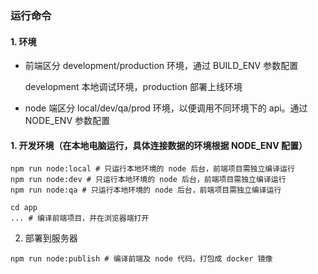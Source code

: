 ### 运行命令
#### 1. 环境
- 前端区分 development/production 环境，通过 BUILD_ENV 参数配置

  development 本地调试环境，production 部署上线环境

- node 端区分 local/dev/qa/prod 环境，以便调用不同环境下的 api。通过 NODE_ENV 参数配置

#### 1. 开发环境（在本地电脑运行，具体连接数据的环境根据 NODE_ENV 配置）

```
npm run node:local # 只运行本地环境的 node 后台，前端项目需独立编译运行
npm run node:dev # 只运行本地环境的 node 后台，前端项目需独立编译运行
npm run node:qa # 只运行本地环境的 node 后台，前端项目需独立编译运行

cd app
... # 编译前端项目，并在浏览器端打开
```

2. 部署到服务器
```
npm run node:publish # 编译前端及 node 代码，打包成 docker 镜像
```